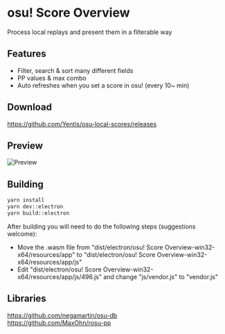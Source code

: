 # osu! Score Overview

Process local replays and present them in a filterable way

## Features

- Filter, search & sort many different fields
- PP values & max combo
- Auto refreshes when you set a score in osu! (every 10~ min)

## Download
https://github.com/Yentis/osu-local-scores/releases

## Preview
![Preview](https://i.imgur.com/tg5kU2z.png)

## Building
```bash
yarn install
yarn dev::electron
yarn build::electron
```

After building you will need to do the following steps (suggestions welcome):
- Move the .wasm file from "dist/electron/osu! Score Overview-win32-x64/resources/app" to "dist/electron/osu! Score Overview-win32-x64/resources/app/js"
- Edit "dist/electron/osu! Score Overview-win32-x64/resources/app/js/496.js" and change "js/vendor.js" to "vendor.js"

## Libraries

https://github.com/negamartin/osu-db  
https://github.com/MaxOhn/rosu-pp
